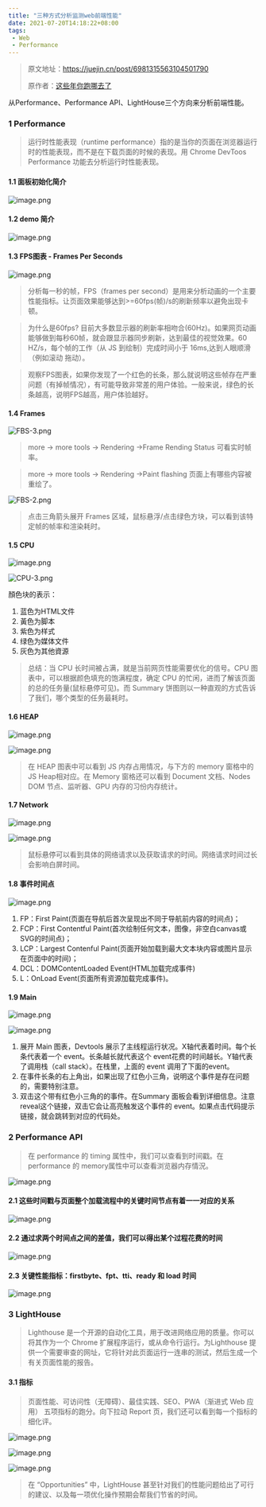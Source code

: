 ```yaml
---
title: "三种方式分析监测web前端性能"
date: 2021-07-20T14:18:22+08:00
tags:
 - Web
 - Performance
---
```

> 原文地址：<https://juejin.cn/post/6981315563104501790>
>
> 原作者：[这些年你跑哪去了](https://juejin.cn/user/2735240658560408)

从Performance、Performance API、LightHouse三个方向来分析前端性能。

### 1 Performance
> 运行时性能表现（runtime performance）指的是当你的页面在浏览器运行时的性能表现，而不是在下载页面的时候的表现。用 Chrome DevToos Performance 功能去分析运行时性能表现。
<!--more-->

#### 1.1 面板初始化简介

![image.png](https://p9-juejin.byteimg.com/tos-cn-i-k3u1fbpfcp/789a98bef13e4041b545ab316f922584~tplv-k3u1fbpfcp-watermark.image)

#### 1.2 demo 简介

![image.png](https://p1-juejin.byteimg.com/tos-cn-i-k3u1fbpfcp/269a351816cb4c7ba49a96885d90cdca~tplv-k3u1fbpfcp-watermark.image)

#### 1.3 FPS图表 - Frames Per Seconds

![image.png](https://p9-juejin.byteimg.com/tos-cn-i-k3u1fbpfcp/477f08b837b6458aad3c554a2078e620~tplv-k3u1fbpfcp-watermark.image)

> 分析每一秒的帧，FPS（frames per second）是用来分析动画的一个主要性能指标。让页面效果能够达到>=60fps(帧)/s的刷新频率以避免出现卡顿。

> 为什么是60fps? 目前大多数显示器的刷新率相吻合(60Hz)。如果网页动画能够做到每秒60帧，就会跟显示器同步刷新，达到最佳的视觉效果。60 HZ/s，每个帧的工作（从 JS 到绘制）完成时间小于 16ms,达到人眼顺滑（例如滚动 拖动）。

> 观察FPS图表，如果你发现了一个红色的长条，那么就说明这些帧存在严重问题（有掉帧情况），有可能导致非常差的用户体验。一般来说，绿色的长条越高，说明FPS越高，用户体验越好。

#### 1.4 Frames

![FBS-3.png](https://p9-juejin.byteimg.com/tos-cn-i-k3u1fbpfcp/8b8ca76678174cec82f0bbc3e6e16ac5~tplv-k3u1fbpfcp-watermark.image)

> more -> more tools -> Rendering ->Frame Rending Status 可看实时帧率。

> more -> more tools -> Rendering ->Paint flashing 页面上有哪些内容被重绘了。


![FBS-2.png](https://p9-juejin.byteimg.com/tos-cn-i-k3u1fbpfcp/02cf4adb8a67479a9cd6e75ec0c0d6de~tplv-k3u1fbpfcp-watermark.image)

> 点击三角箭头展开 Frames 区域，鼠标悬浮/点击绿色方块，可以看到该特定帧的帧率和渲染耗时。

#### 1.5 CPU

![image.png](https://p1-juejin.byteimg.com/tos-cn-i-k3u1fbpfcp/b885ed80f5ad47bb9d3d7251943775e5~tplv-k3u1fbpfcp-watermark.image)


![CPU-3.png](https://p9-juejin.byteimg.com/tos-cn-i-k3u1fbpfcp/b825d120dc344e85bdab55d495a522b7~tplv-k3u1fbpfcp-watermark.image)

顏色块的表示：
1. 蓝色为HTML文件
2. 黃色为脚本
3. 紫色为样式
4. 绿色为媒体文件
5. 灰色为其他資源

> 总结：当 CPU 长时间被占满，就是当前网页性能需要优化的信号。CPU 图表中，可以根据颜色填充的饱满程度，确定 CPU 的忙闲，进而了解该页面的总的任务量(鼠标悬停可见)。而 Summary 饼图则以一种直观的方式告诉了我们，哪个类型的任务最耗时。

#### 1.6 HEAP

![image.png](https://p9-juejin.byteimg.com/tos-cn-i-k3u1fbpfcp/55cc8f619f38467190582c15c88476d6~tplv-k3u1fbpfcp-watermark.image)

![image.png](https://p6-juejin.byteimg.com/tos-cn-i-k3u1fbpfcp/45e0d75db73b42ed8f1872fd7e2a2c62~tplv-k3u1fbpfcp-watermark.image)

> 在 HEAP 图表中可以看到 JS 内存占用情况，与下方的 memory 窗格中的JS Heap相对应。在 Memory 窗格还可以看到 Document 文档、Nodes DOM 节点、监听器、GPU 内存的习份内存统计。

#### 1.7 Network

![image.png](https://p1-juejin.byteimg.com/tos-cn-i-k3u1fbpfcp/2e4bee0bfe5742eb966587bdfcd60b0c~tplv-k3u1fbpfcp-watermark.image)

![image.png](https://p6-juejin.byteimg.com/tos-cn-i-k3u1fbpfcp/147b46af44ed4e0fbb3abad9eee5b496~tplv-k3u1fbpfcp-watermark.image)

> 鼠标悬停可以看到具体的网络请求以及获取请求的时间。网络请求时间过长会影响白屏时间。

#### 1.8 事件时间点

![image.png](https://p1-juejin.byteimg.com/tos-cn-i-k3u1fbpfcp/44b2f60ed07642ceb4d7724890fe58f4~tplv-k3u1fbpfcp-watermark.image)

1. FP：First Paint(页面在导航后首次呈现出不同于导航前内容的时间点)；
2. FCP：First Contentful Paint(首次绘制任何文本，图像，非空白canvas或SVG的时间点)；
3. LCP：Largest Contenful Paint(页面开始加载到最大文本块内容或图片显示在页面中的时间)；
4. DCL：DOMContentLoaded Event(HTML加载完成事件)
5. L：OnLoad Event(页面所有资源加载完成事件)。

#### 1.9 Main

![image.png](https://p1-juejin.byteimg.com/tos-cn-i-k3u1fbpfcp/eec6a4c05178425280110b963dc7176b~tplv-k3u1fbpfcp-watermark.image)

![image.png](https://p1-juejin.byteimg.com/tos-cn-i-k3u1fbpfcp/5d6ce7ede6d040d2a8ef9948f63e7405~tplv-k3u1fbpfcp-watermark.image)

1. 展开 Main 图表，Devtools 展示了主线程运行状况。X轴代表着时间。每个长条代表着一个 event。长条越长就代表这个 event花费的时间越长。Y轴代表了调用栈（call stack）。在栈里，上面的 event 调用了下面的event。
2. 在事件长条的右上角出，如果出现了红色小三角，说明这个事件是存在问题的，需要特别注意。
3. 双击这个带有红色小三角的的事件。在Summary 面板会看到详细信息。注意 reveal这个链接，双击它会让高亮触发这个事件的 event。如果点击代码提示链接，就会跳转到对应的代码处。

### 2 Performance API

> 在 performance 的 timing 属性中，我们可以查看到时间戳。在 performance 的 memory属性中可以查看浏览器内存情況。

![image.png](https://p9-juejin.byteimg.com/tos-cn-i-k3u1fbpfcp/d725e69d6690463ea5e64d0c1272d174~tplv-k3u1fbpfcp-watermark.image)

#### 2.1 这些时间戳与页面整个加载流程中的关键时间节点有着一一对应的关系

![image.png](https://p9-juejin.byteimg.com/tos-cn-i-k3u1fbpfcp/958afb38444a438e8e64f64fd938b8ad~tplv-k3u1fbpfcp-watermark.image)

#### 2.2 通过求两个时间点之间的差值，我们可以得出某个过程花费的时间

![image.png](https://p9-juejin.byteimg.com/tos-cn-i-k3u1fbpfcp/6a61a06f38a8448abbb9d72661417158~tplv-k3u1fbpfcp-watermark.image)

#### 2.3 关键性能指标：firstbyte、fpt、tti、ready 和 load 时间

![image.png](https://p9-juejin.byteimg.com/tos-cn-i-k3u1fbpfcp/6520eb4520f644e18f7b2151b25ccd40~tplv-k3u1fbpfcp-watermark.image)

### 3 LightHouse

> Lighthouse 是一个开源的自动化工具，用于改进网络应用的质量。你可以将其作为一个 Chrome 扩展程序运行，或从命令行运行。为Lighthouse 提供一个需要审查的网址，它将针对此页面运行一连串的测试，然后生成一个有关页面性能的报告。

#### 3.1 指标
> 页面性能、可访问性（无障碍）、最佳实践、SEO、PWA（渐进式 Web 应用） 五项指标的跑分。向下拉动 Report 页，我们还可以看到每一个指标的细化评。

![image.png](https://p1-juejin.byteimg.com/tos-cn-i-k3u1fbpfcp/1e7f786747284b7fab106ea41144b103~tplv-k3u1fbpfcp-watermark.image)

![image.png](https://p3-juejin.byteimg.com/tos-cn-i-k3u1fbpfcp/f668d56216984b40a080e5323bdf6f8e~tplv-k3u1fbpfcp-watermark.image)

![image.png](https://p9-juejin.byteimg.com/tos-cn-i-k3u1fbpfcp/a101a585a6474bad807859331bf082aa~tplv-k3u1fbpfcp-watermark.image)

> 在 “Opportunities” 中，LightHouse 甚至针对我们的性能问题给出了可行的建议、以及每一项优化操作预期会帮我们节省的时间。











